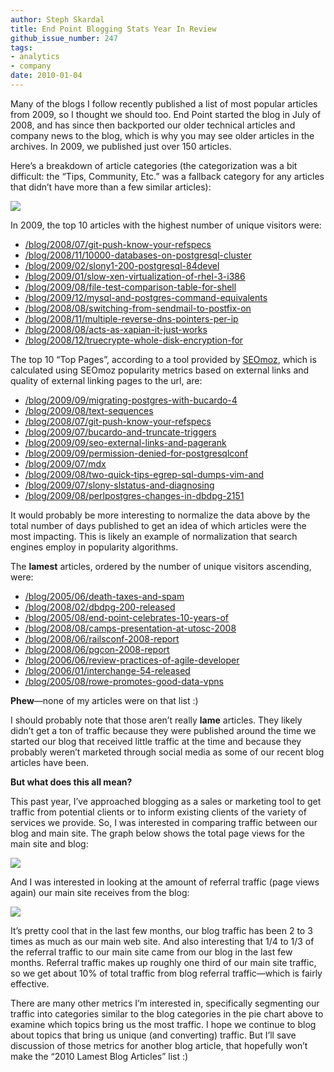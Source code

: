 ```yaml
---
author: Steph Skardal
title: End Point Blogging Stats Year In Review
github_issue_number: 247
tags:
- analytics
- company
date: 2010-01-04
---
```


Many of the blogs I follow recently published a list of most popular articles from 2009, so I thought we should too. End Point started the blog in July of 2008, and has since then backported our older technical articles and company news to the blog, which is why you may see older articles in the archives. In 2009, we published just over 150 articles.

Here’s a breakdown of article categories (the categorization was a bit difficult: the “Tips, Community, Etc.” was a fallback category for any articles that didn’t have more than a few similar articles):

<img src="/blog/2010/01/2009-end-point-blogging/image-0.png" style="margin: 0px auto 10px; display: block; text-align: center"/></a>

In 2009, the top 10 articles with the highest number of unique visitors were:

- [/blog/2008/07/git-push-know-your-refspecs](/blog/2008/07/git-push-know-your-refspecs/)
- [/blog/2008/11/10000-databases-on-postgresql-cluster](/blog/2008/11/10000-databases-on-postgresql-cluster/)
- [/blog/2009/02/slony1-200-postgresql-84devel](/blog/2009/02/slony1-200-postgresql-84devel/)
- [/blog/2009/01/slow-xen-virtualization-of-rhel-3-i386](/blog/2009/01/slow-xen-virtualization-of-rhel-3-i386/)
- [/blog/2009/08/file-test-comparison-table-for-shell](/blog/2009/08/file-test-comparison-table-for-shell/)
- [/blog/2009/12/mysql-and-postgres-command-equivalents](/blog/2009/12/mysql-and-postgres-command-equivalents/)
- [/blog/2008/08/switching-from-sendmail-to-postfix-on](/blog/2008/08/switching-from-sendmail-to-postfix-on/)
- [/blog/2008/11/multiple-reverse-dns-pointers-per-ip](/blog/2008/11/multiple-reverse-dns-pointers-per-ip/)
- [/blog/2008/08/acts-as-xapian-it-just-works](/blog/2008/08/acts-as-xapian-it-just-works/)
- [/blog/2008/12/truecrypte-whole-disk-encryption-for](/blog/2008/12/truecrypte-whole-disk-encryption-for/)

The top 10 “Top Pages”, according to a tool provided by [SEOmoz](https://moz.com/), which is calculated using SEOmoz popularity metrics based on external links and quality of external linking pages to the url, are:

- [/blog/2009/09/migrating-postgres-with-bucardo-4](/blog/2009/09/migrating-postgres-with-bucardo-4/)
- [/blog/2009/08/text-sequences](/blog/2009/08/text-sequences/)
- [/blog/2008/07/git-push-know-your-refspecs](/blog/2008/07/git-push-know-your-refspecs/)
- [/blog/2009/07/bucardo-and-truncate-triggers](/blog/2009/07/bucardo-and-truncate-triggers/)
- [/blog/2009/09/seo-external-links-and-pagerank](/blog/2009/09/seo-external-links-and-pagerank/)
- [/blog/2009/09/permission-denied-for-postgresqlconf](/blog/2009/09/permission-denied-for-postgresqlconf/)
- [/blog/2009/07/mdx](/blog/2009/07/mdx/)
- [/blog/2009/08/two-quick-tips-egrep-sql-dumps-vim-and](/blog/2009/08/two-quick-tips-egrep-sql-dumps-vim-and/)
- [/blog/2009/07/slony-slstatus-and-diagnosing](/blog/2009/07/slony-slstatus-and-diagnosing/)
- [/blog/2009/08/perlpostgres-changes-in-dbdpg-2151](/blog/2009/08/perlpostgres-changes-in-dbdpg-2151/)

It would probably be more interesting to normalize the data above by the total number of days published to get an idea of which articles were the most impacting. This is likely an example of normalization that search engines employ in popularity algorithms.

The **lamest** articles, ordered by the number of unique visitors ascending, were:

- [/blog/2005/06/death-taxes-and-spam](/blog/2005/06/death-taxes-and-spam/)
- [/blog/2008/02/dbdpg-200-released](/blog/2008/02/dbdpg-200-released/)
- [/blog/2005/08/end-point-celebrates-10-years-of](/blog/2005/08/end-point-celebrates-10-years-of/)
- [/blog/2008/08/camps-presentation-at-utosc-2008](/blog/2008/08/camps-presentation-at-utosc-2008/)
- [/blog/2008/06/railsconf-2008-report](/blog/2008/06/railsconf-2008-report/)
- [/blog/2008/06/pgcon-2008-report](/blog/2008/06/pgcon-2008-report/)
- [/blog/2006/06/review-practices-of-agile-developer](/blog/2006/06/review-practices-of-agile-developer/)
- [/blog/2006/01/interchange-54-released](/blog/2006/01/interchange-54-released/)
- [/blog/2005/08/rowe-promotes-good-data-vpns](/blog/2005/08/rowe-promotes-good-data-vpns/)

**Phew**—​none of my articles were on that list :)

I should probably note that those aren’t really **lame** articles. They likely didn’t get a ton of traffic because they were published around the time we started our blog that received little traffic at the time and because they probably weren’t marketed through social media as some of our recent blog articles have been.

**But what does this all mean?**

This past year, I’ve approached blogging as a sales or marketing tool to get traffic from potential clients or to inform existing clients of the variety of services we provide. So, I was interested in comparing traffic between our blog and main site. The graph below shows the total page views for the main site and blog:

<img src="/blog/2010/01/2009-end-point-blogging/image-1.png" style="margin: 0px auto 10px; display: block; text-align: center"/>

And I was interested in looking at the amount of referral traffic (page views again) our main site receives from the blog:

<img src="/blog/2010/01/2009-end-point-blogging/image-2.png" style="margin: 0px auto 10px; display: block; text-align: center"/>

It’s pretty cool that in the last few months, our blog traffic has been 2 to 3 times as much as our main web site. And also interesting that 1/4 to 1/3 of the referral traffic to our main site came from our blog in the last few months. Referral traffic makes up roughly one third of our main site traffic, so we get about 10% of total traffic from blog referral traffic—​which is fairly effective.

There are many other metrics I’m interested in, specifically segmenting our traffic into categories similar to the blog categories in the pie chart above to examine which topics bring us the most traffic. I hope we continue to blog about topics that bring us unique (and converting) traffic. But I’ll save discussion of those metrics for another blog article, that hopefully won’t make the “2010 Lamest Blog Articles” list :)
